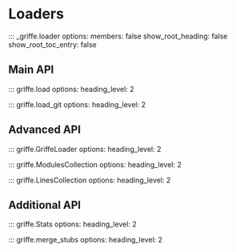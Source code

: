 # Loaders

::: _griffe.loader
    options:
        members: false
        show_root_heading: false
        show_root_toc_entry: false

## **Main API**

::: griffe.load
    options:
        heading_level: 2

::: griffe.load_git
    options:
        heading_level: 2

## **Advanced API**

::: griffe.GriffeLoader
    options:
        heading_level: 2

::: griffe.ModulesCollection
    options:
        heading_level: 2

::: griffe.LinesCollection
    options:
        heading_level: 2

## **Additional API**

::: griffe.Stats
    options:
        heading_level: 2

::: griffe.merge_stubs
    options:
        heading_level: 2
